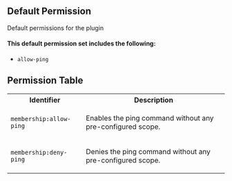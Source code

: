 ## Default Permission

Default permissions for the plugin

#### This default permission set includes the following:

- `allow-ping`

## Permission Table

<table>
<tr>
<th>Identifier</th>
<th>Description</th>
</tr>


<tr>
<td>

`membership:allow-ping`

</td>
<td>

Enables the ping command without any pre-configured scope.

</td>
</tr>

<tr>
<td>

`membership:deny-ping`

</td>
<td>

Denies the ping command without any pre-configured scope.

</td>
</tr>
</table>
